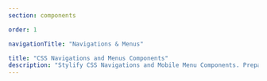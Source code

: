 ```yaml
---
section: components

order: 1

navigationTitle: "Navigations & Menus"

title: "CSS Navigations and Menus Components"
description: "Stylify CSS Navigations and Mobile Menu Components. Prepared CSS Navigations and Mobile Menus for your next web project. Copy&Paste, without CSS framework."
---
```


<interactive-preview class="margin-bottom:48px"
min-height="300"
title="Horizontal navigation with overflow indicators"
description="This is a simple navigation. When the navigation doesn't have enough space (on mobile for example) the overflow indicators with white gradient (on right and left side) shows up to signalize that the menu is scrollable. In case you don't want those indicators, you can remove them. Don't forget to remove the javascript and CSS for them too. If there is any active item in the menu, it automatically scrolls into the view."
html-snippet="components/navigation-with-overflow"></interactive-preview>

<interactive-preview class="margin-bottom:48px"
min-height="300"
title="Mobile navigation"
description="Simple mobile menu that opens after clicking on a hamburger icon."
html-snippet="components/mobile-navigation"></interactive-preview>
